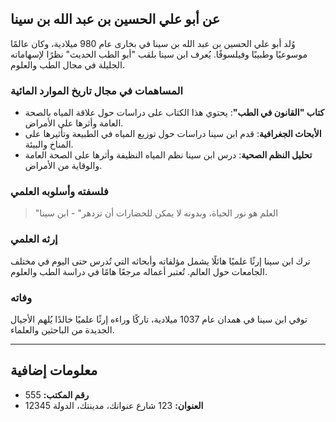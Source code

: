 ## عن أبو علي الحسين بن عبد الله بن سينا

وُلد أبو علي الحسين بن عبد الله بن سينا في بخارى عام 980 ميلادية، وكان عالمًا موسوعيًا وطبيبًا وفيلسوفًا. يُعرف ابن سينا بلقب "أبو الطب الحديث" نظرًا لإسهاماته الجليلة في مجال الطب والعلوم.

### المساهمات في مجال تاريخ الموارد المائية

- **كتاب "القانون في الطب"**: يحتوي هذا الكتاب على دراسات حول علاقة المياه بالصحة العامة وأثرها على الأمراض.
- **الأبحاث الجغرافية**: قدم ابن سينا دراسات حول توزيع المياه في الطبيعة وتأثيرها على المناخ والبيئة.
- **تحليل النظم الصحية**: درس ابن سينا نظم المياه النظيفة وأثرها على الصحة العامة والوقاية من الأمراض.

### فلسفته وأسلوبه العلمي

> "العلم هو نور الحياة، وبدونه لا يمكن للحضارات أن تزدهر" - ابن سينا

### إرثه العلمي

ترك ابن سينا إرثًا علميًا هائلًا يشمل مؤلفاته وأبحاثه التي تُدرس حتى اليوم في مختلف الجامعات حول العالم. تُعتبر أعماله مرجعًا هامًا في دراسة الطب والعلوم.

### وفاته

توفي ابن سينا في همدان عام 1037 ميلادية، تاركًا وراءه إرثًا علميًا خالدًا يُلهم الأجيال الجديدة من الباحثين والعلماء.

---

## معلومات إضافية

- **رقم المكتب:** 555
- **العنوان:** 123 شارع عنوانك، مدينتك، الدولة 12345
